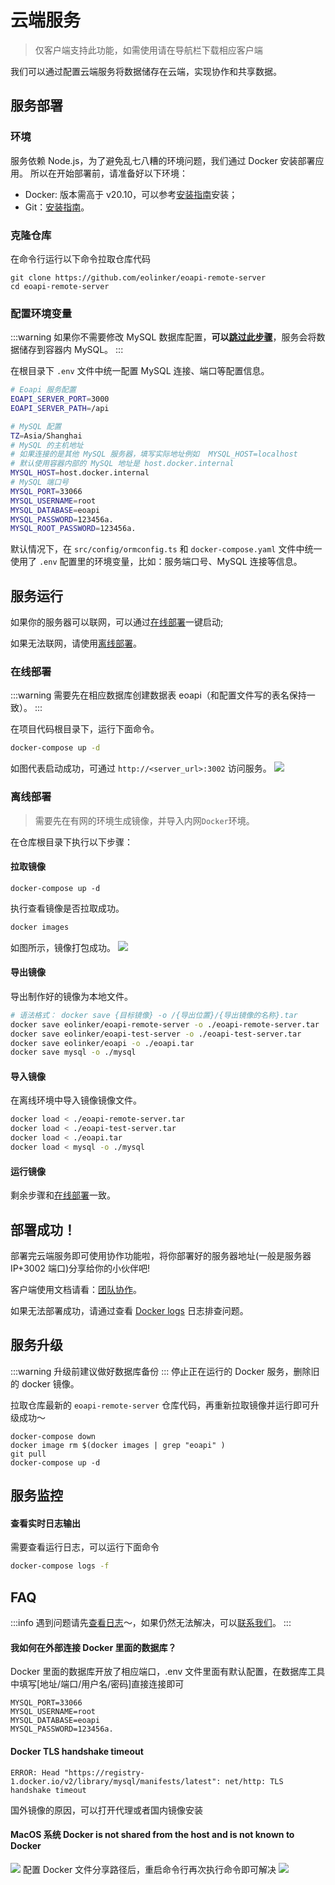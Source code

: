 # 云端服务

> 仅客户端支持此功能，如需使用请在导航栏下载相应客户端

我们可以通过配置云端服务将数据储存在云端，实现协作和共享数据。

## 服务部署

### 环境

服务依赖 Node.js，为了避免乱七八糟的环境问题，我们通过 Docker 安装部署应用。
所以在开始部署前，请准备好以下环境：

- Docker: 版本需高于 v20.10，可以参考[安装指南](https://www.runoob.com/docker/macos-docker-install.html)安装；
- Git：[安装指南](https://git-scm.com/book/zh/v2/%E8%B5%B7%E6%AD%A5-%E5%AE%89%E8%A3%85-Git)。

<!-- - 调试可以使用[桌面端下载](https://www.docker.com/products/docker-desktop/) -->

### 克隆仓库

在命令行运行以下命令拉取仓库代码

```
git clone https://github.com/eolinker/eoapi-remote-server
cd eoapi-remote-server
```

### 配置环境变量

:::warning
如果你不需要修改 MySQL 数据库配置，**可以[跳过此步骤](#服务运行)**，服务会将数据储存到容器内 MySQL。
:::

在根目录下 `.env` 文件中统一配置 MySQL 连接、端口等配置信息。

```bash
# Eoapi 服务配置
EOAPI_SERVER_PORT=3000
EOAPI_SERVER_PATH=/api

# MySQL 配置
TZ=Asia/Shanghai
# MySQL 的主机地址
# 如果连接的是其他 MySQL 服务器，填写实际地址例如  MYSQL_HOST=localhost
# 默认使用容器内部的 MySQL 地址是 host.docker.internal
MYSQL_HOST=host.docker.internal
# MySQL 端口号
MYSQL_PORT=33066
MYSQL_USERNAME=root
MYSQL_DATABASE=eoapi
MYSQL_PASSWORD=123456a.
MYSQL_ROOT_PASSWORD=123456a.
```

默认情况下，在 `src/config/ormconfig.ts` 和 `docker-compose.yaml` 文件中统一使用了 `.env` 配置里的环境变量，比如：服务端口号、MySQL 连接等信息。

## 服务运行

如果你的服务器可以联网，可以通过[在线部署](#在线部署)一键启动;

如果无法联网，请使用[离线部署](#离线部署)。

### 在线部署
:::warning
需要先在相应数据库创建数据表 eoapi（和配置文件写的表名保持一致）。
:::

在项目代码根目录下，运行下面命令。

```bash
docker-compose up -d
```

如图代表启动成功，可通过 `http://<server_url>:3002` 访问服务。
![](../assets/images/2022-09-28-17-43-50.png)

### 离线部署

> 需要先在有网的环境生成镜像，并导入内网`Docker`环境。

在仓库根目录下执行以下步骤：

#### 拉取镜像

```
docker-compose up -d
```

执行查看镜像是否拉取成功。

```bash
docker images
```

如图所示，镜像打包成功。
![](../assets/images/2022-11-04-15-02-42.png)

#### 导出镜像

导出制作好的镜像为本地文件。

```bash
# 语法格式： docker save {目标镜像} -o /{导出位置}/{导出镜像的名称}.tar
docker save eolinker/eoapi-remote-server -o ./eoapi-remote-server.tar
docker save eolinker/eoapi-test-server -o ./eoapi-test-server.tar
docker save eolinker/eoapi -o ./eoapi.tar
docker save mysql -o ./mysql
```

#### 导入镜像

在离线环境中导入镜像镜像文件。

```bash
docker load < ./eoapi-remote-server.tar
docker load < ./eoapi-test-server.tar
docker load < ./eoapi.tar
docker load < mysql -o ./mysql
```

#### 运行镜像

剩余步骤和[在线部署](#在线部署)一致。

## 部署成功！

部署完云端服务即可使用协作功能啦，将你部署好的服务器地址(一般是服务器 IP+3002 端口)分享给你的小伙伴吧!

客户端使用文档请看：[团队协作](/docs/collaborate.md)。

如果无法部署成功，请通过查看 [Docker logs](#查看实时日志输出) 日志排查问题。

## 服务升级

:::warning
升级前建议做好数据库备份
:::
停止正在运行的 Docker 服务，删除旧的 docker 镜像。

拉取仓库最新的 `eoapi-remote-server` 仓库代码，再重新拉取镜像并运行即可升级成功～

```
docker-compose down
docker image rm $(docker images | grep "eoapi" )
git pull
docker-compose up -d
```

## 服务监控

#### 查看实时日志输出

需要查看运行日志，可以运行下面命令

```bash
docker-compose logs -f
```

## FAQ
:::info
遇到问题请先[查看日志](#查看实时日志输出)～，如果仍然无法解决，可以[联系我们](/docs/contact.html)。
:::
#### 我如何在外部连接 Docker 里面的数据库？

Docker 里面的数据库开放了相应端口，.env 文件里面有默认配置，在数据库工具中填写[地址/端口/用户名/密码]直接连接即可

```
MYSQL_PORT=33066
MYSQL_USERNAME=root
MYSQL_DATABASE=eoapi
MYSQL_PASSWORD=123456a.
```

#### Docker TLS handshake timeout

```shell
ERROR: Head "https://registry-1.docker.io/v2/library/mysql/manifests/latest": net/http: TLS handshake timeout
```

国外镜像的原因，可以打开代理或者国内镜像安装

#### MacOS 系统 Docker is not shared from the host and is not known to Docker

![](../assets/images/2022-09-28-17-36-05.png)
配置 Docker 文件分享路径后，重启命令行再次执行命令即可解决
![](../assets/images/2022-09-28-17-37-57.png)
